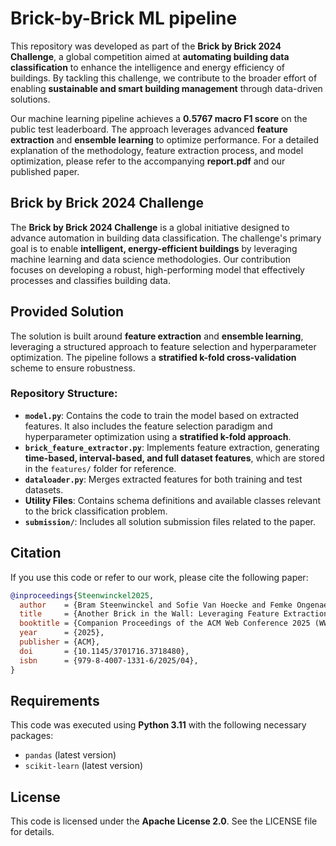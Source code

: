 # Brick-by-Brick ML pipeline

This repository was developed as part of the **Brick by Brick 2024 Challenge**, a global competition aimed at **automating building data classification** to enhance the intelligence and energy efficiency of buildings. By tackling this challenge, we contribute to the broader effort of enabling **sustainable and smart building management** through data-driven solutions.

Our machine learning pipeline achieves a **0.5767 macro F1 score** on the public test leaderboard. The approach leverages advanced **feature extraction** and **ensemble learning** to optimize performance. For a detailed explanation of the methodology, feature extraction process, and model optimization, please refer to the accompanying **report.pdf** and our published paper.

## Brick by Brick 2024 Challenge
The **Brick by Brick 2024 Challenge** is a global initiative designed to advance automation in building data classification. The challenge's primary goal is to enable **intelligent, energy-efficient buildings** by leveraging machine learning and data science methodologies. Our contribution focuses on developing a robust, high-performing model that effectively processes and classifies building data.

## Provided Solution
The solution is built around **feature extraction** and **ensemble learning**, leveraging a structured approach to feature selection and hyperparameter optimization. The pipeline follows a **stratified k-fold cross-validation** scheme to ensure robustness.

### Repository Structure:
- **`model.py`**: Contains the code to train the model based on extracted features. It also includes the feature selection paradigm and hyperparameter optimization using a **stratified k-fold approach**.
- **`brick_feature_extractor.py`**: Implements feature extraction, generating **time-based, interval-based, and full dataset features**, which are stored in the `features/` folder for reference.
- **`dataloader.py`**: Merges extracted features for both training and test datasets.
- **Utility Files**: Contains schema definitions and available classes relevant to the brick classification problem.
- **`submission/`**: Includes all solution submission files related to the paper.

## Citation
If you use this code or refer to our work, please cite the following paper:

```bibtex
@inproceedings{Steenwinckel2025,
  author    = {Bram Steenwinckel and Sofie Van Hoecke and Femke Ongenae},
  title     = {Another Brick in the Wall: Leveraging Feature Extraction and Ensemble Learning for Building Data Classification},
  booktitle = {Companion Proceedings of the ACM Web Conference 2025 (WWW Companion '25)},
  year      = {2025},
  publisher = {ACM},
  doi       = {10.1145/3701716.3718480},
  isbn      = {979-8-4007-1331-6/2025/04},
}
```

## Requirements
This code was executed using **Python 3.11** with the following necessary packages:
- `pandas` (latest version)
- `scikit-learn` (latest version)

## License
This code is licensed under the **Apache License 2.0**. See the LICENSE file for details.
